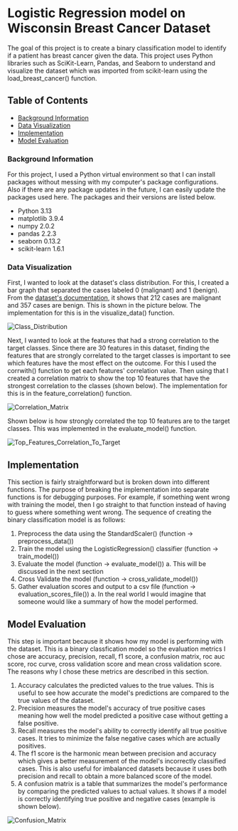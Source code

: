 # Logistic Regression model on Wisconsin Breast Cancer Dataset

The goal of this project is to create a binary classification model to identify if a patient has breast cancer given the data.
This project uses Python libraries such as SciKit-Learn, Pandas, and Seaborn to understand and visualize the dataset which was imported
from scikit-learn using the load_breast_cancer() function.

## Table of Contents

* [Background Information](background-information)
* [Data Visualization](data-visualization)
* [Implementation](implementation)
* [Model Evaluation](model-evaluation)

### Background Information

For this project, I used a Python virtual environment so that I can install packages without messing with my computer's package configurations. Also if there are any package updates in the future, I can easily update the packages used here. The packages and their versions are listed below. 

- Python 3.13
- matplotlib 3.9.4
- numpy 2.0.2
- pandas 2.2.3
- seaborn 0.13.2
- scikit-learn 1.6.1

### Data Visualization

First, I wanted to look at the dataset's class distribution. For this, I created a bar graph that separated the cases labeled 0 (malignant) and 1 (benign). From the [dataset's documentation](https://scikit-learn.org/stable/modules/generated/sklearn.datasets.load_breast_cancer.html), it shows that 212 cases are malignant and 357 cases are benign. This is shown in the picture below. The implementation for this is in the visualize_data() function.

![Class_Distribution](https://github.com/user-attachments/assets/2056094f-50ff-441b-aafd-2a4f5ea0437d)

Next, I wanted to look at the features that had a strong correlation to the target classes. Since there are 30 features in this dataset, finding the features that are strongly correlated to the target classes is important to see which features have the most effect on the outcome. For this I used the corrwith() function to get each features' correlation value. Then using that I created a correlation matrix to show the top 10 features that have the strongest correlation to the classes (shown below). The implementation for this is in the feature_correlation() function.

![Correlation_Matrix](https://github.com/user-attachments/assets/883a37cf-5d3c-41c6-812b-9ed02eb56c04)


Shown below is how strongly correlated the top 10 features are to the target classes. This was implemented in the evaluate_model() function.

![Top_Features_Correlation_To_Target](https://github.com/user-attachments/assets/732a24e5-5b47-4853-9da6-76787937d81b)


## Implementation

This section is fairly straightforward but is broken down into different functions. The purpose of breaking the implementation into separate functions is for debugging purposes. For example, if something went wrong with training the model, then I go straight to that function instead of having to guess where something went wrong. The sequence of creating the binary classification model is as follows:

1. Preprocess the data using the StandardScaler() (function -> preprocess_data())
2. Train the model using the LogisticRegression() classifier (function -> train_model())
3. Evaluate the model (function -> evaluate_model())
   a. This will be discussed in the next section
4. Cross Validate the model (function -> cross_validate_model())
5. Gather evaluation scores and output to a csv file (function -> evaluation_scores_file())
   a. In the real world I would imagine that someone would like a summary of how the model performed.

## Model Evaluation

This step is important because it shows how my model is performing with the dataset. This is a binary classfication model so the evaluation metrics I chose are accuracy, precision, recall, f1 score, a confusion matrix, roc auc score, roc curve, cross validation score and mean cross validation score. The reasons why I chose these metrics are described in this section.

1. Accuracy calculates the predicted values to the true values. This is useful to see how accurate the model's predictions are compared to the true values of the dataset.
2. Precision measures the model's accuracy of true positive cases meaning how well the model predicted a positive case without getting a false positive.
3. Recall measures the model's ability to correctly identify all true positive cases. It tries to minimize the false negative cases which are actually positives.
4. The f1 score is the harmonic mean between precision and accuracy which gives a better measurement of the model's incorrectly classified cases. This is also useful for imbalanced datasets because it uses both precision and recall to obtain a more balanced score of the model.
5. A confusion matrix is a table that summarizes the model's performance by comparing the predicted values to actual values. It shows if a model is correctly identifying true positive and negative cases (example is shown below).

![Confusion_Matrix](https://github.com/user-attachments/assets/5387faa7-19ec-40cd-93d5-42c00d8022a0)







